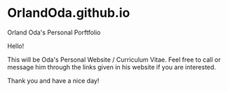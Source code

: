 # OrlandOda.github.io
Orland Oda's Personal Porftfolio


Hello! 

This will be Oda's Personal Website / Curriculum Vitae. 
Feel free to call or message him through the links given in his website if you are interested. 

Thank you and have a nice day!
